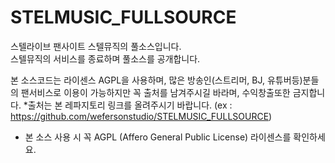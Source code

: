# STELMUSIC_FULLSOURCE
스텔라이브 팬사이트 스텔뮤직의 풀소스입니다.<br>
스텔뮤직의 서비스를 종료하며 풀소스를 공개합니다.<br>


본 소스코드는 라이센스 AGPL을 사용하며, 많은 방송인(스트리머, BJ, 유튜버등)분들의 팬서비스로 이용이 가능하지만 꼭 출처를 남겨주시길 바라며, 수익창출또한 금지합니다.
*출처는 본 레파지토리 링크를 올려주시기 바랍니다.
(ex : https://github.com/wefersonstudio/STELMUSIC_FULLSOURCE)


* 본 소스 사용 시 꼭 AGPL (Affero General Public License) 라이센스를 확인하세요.
